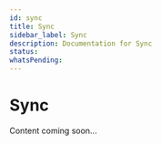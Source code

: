 ```yaml
---
id: sync
title: Sync
sidebar_label: Sync
description: Documentation for Sync
status: 
whatsPending: 
---
```


# Sync

Content coming soon...


